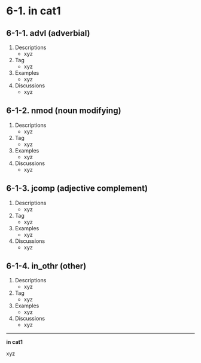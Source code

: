 # 6-1\. in cat1

## 6-1-1\. advl (adverbial)

1. Descriptions
    - xyz
2. Tag
    - xyz
3. Examples
    - xyz
4. Discussions
    - xyz

## 6-1-2\. nmod (noun modifying)

1. Descriptions
    - xyz
2. Tag
    - xyz
3. Examples
    - xyz
4. Discussions
    - xyz

## 6-1-3\. jcomp (adjective complement)

1. Descriptions
    - xyz
2. Tag
    - xyz
3. Examples
    - xyz
4. Discussions
    - xyz

## 6-1-4\. in_othr (other)

1. Descriptions
    - xyz
2. Tag
    - xyz
3. Examples
    - xyz
4. Discussions
    - xyz
---

**in cat1**

xyz
